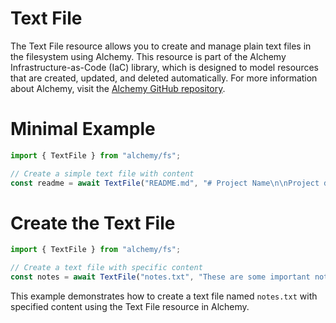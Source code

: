 # Text File

The Text File resource allows you to create and manage plain text files in the filesystem using Alchemy. This resource is part of the Alchemy Infrastructure-as-Code (IaC) library, which is designed to model resources that are created, updated, and deleted automatically. For more information about Alchemy, visit the [Alchemy GitHub repository](https://github.com/alchemy).

# Minimal Example

```ts
import { TextFile } from "alchemy/fs";

// Create a simple text file with content
const readme = await TextFile("README.md", "# Project Name\n\nProject description goes here.");
```

# Create the Text File

```ts
import { TextFile } from "alchemy/fs";

// Create a text file with specific content
const notes = await TextFile("notes.txt", "These are some important notes.");
```

This example demonstrates how to create a text file named `notes.txt` with specified content using the Text File resource in Alchemy.